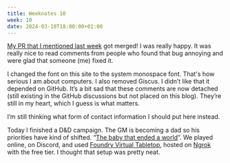 ```yaml
---
title: Weeknotes 10
week: 10
date: 2024-03-10T18:00:00+01:00
---
```


[My PR that I mentioned last week](https://github.com/elk-zone/elk/pull/2645) got merged! I was really happy. It was really nice to read comments from people who found that bug annoying and were glad that someone (me) fixed it.

I changed the font on this site to the system monospace font. That's how serious I am about computers. I also removed Giscus. I didn’t like that it depended on GitHub. It’s a bit sad that these comments are now detached (still existing in the GitHub discussions but not placed on this blog). They’re still in my heart, which I guess is what matters.

I’m still thinking what form of contact information I should put here instead.

Today I finished a D&D campaign. The GM is becoming a dad so his priorities have kind of shifted. “[The baby that ended a world](https://elk.zone/indieweb.social/@chipperdoodles@chaos.social/111903128263770133)”. We played online, on Discord, and used [Foundry Virtual Tabletop](https://foundryvtt.com/), hosted on [Ngrok](https://ngrok.com/) with the free tier. I thought that setup was pretty neat.
